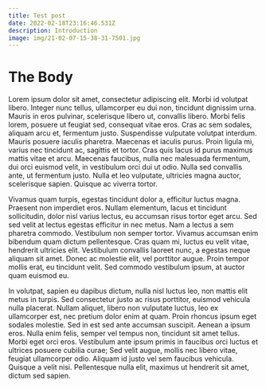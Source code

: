 ```yaml
---
title: Test post
date: 2022-02-18T23:16:46.531Z
description: Introduction
image: img/21-02-07-15-38-31-7501.jpg
---
```

# The Body

Lorem ipsum dolor sit amet, consectetur adipiscing elit. Morbi id volutpat libero. Integer nunc tellus, ullamcorper eu dui non, tincidunt dignissim urna. Mauris in eros pulvinar, scelerisque libero ut, convallis libero. Morbi felis lorem, posuere ut feugiat sed, consequat vitae eros. Cras ac sem sodales, aliquam arcu et, fermentum justo. Suspendisse vulputate volutpat interdum. Mauris posuere iaculis pharetra. Maecenas et iaculis purus. Proin ligula mi, varius nec tincidunt ac, sagittis et tortor. Cras quis lacus id purus maximus mattis vitae et arcu. Maecenas faucibus, nulla nec malesuada fermentum, dui orci euismod velit, in vestibulum orci dui ut odio. Nulla sed convallis ante, ut fermentum justo. Nulla et leo vulputate, ultricies magna auctor, scelerisque sapien. Quisque ac viverra tortor.

Vivamus quam turpis, egestas tincidunt dolor a, efficitur luctus magna. Praesent non imperdiet eros. Nullam elementum, lacus et tincidunt sollicitudin, dolor nisl varius lectus, eu accumsan risus tortor eget arcu. Sed sed velit at lectus egestas efficitur in nec metus. Nam a lectus a sem pharetra commodo. Vestibulum non semper tortor. Vivamus accumsan enim bibendum quam dictum pellentesque. Cras quam mi, luctus eu velit vitae, hendrerit ultricies elit. Vestibulum convallis laoreet nunc, a egestas neque aliquam sit amet. Donec ac molestie elit, vel porttitor augue. Proin tempor mollis erat, eu tincidunt velit. Sed commodo vestibulum ipsum, at auctor quam euismod eu.

In volutpat, sapien eu dapibus dictum, nulla nisl luctus leo, non mattis elit metus in turpis. Sed consectetur justo ac risus porttitor, euismod vehicula nulla placerat. Nullam aliquet, libero non vulputate luctus, leo ex ullamcorper est, nec pretium dolor enim at quam. Proin rhoncus ipsum eget sodales molestie. Sed in est sed ante accumsan suscipit. Aenean a ipsum eros. Nulla enim felis, semper vel tempus non, tincidunt sit amet tellus. Morbi eget orci eros. Vestibulum ante ipsum primis in faucibus orci luctus et ultrices posuere cubilia curae; Sed velit augue, mollis nec libero vitae, feugiat ullamcorper odio. Aliquam id justo vel sem faucibus vehicula. Quisque a velit nisi. Pellentesque nulla elit, maximus ut hendrerit sit amet, dictum sed sapien.